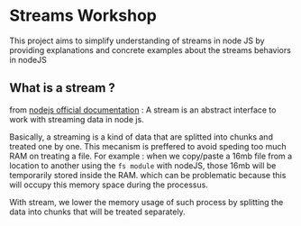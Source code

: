# Streams Workshop

This project aims to simplify understanding of streams in node JS by providing explanations and concrete examples about the streams behaviors in nodeJS

## What is a stream ?

from [nodejs official documentation](https://nodejs.org/api/stream.html#stream) : A stream is an abstract interface to work with streaming data in node js. 

Basically, a streaming is a kind of data that are splitted into chunks and treated one by one. This mecanism is preffered to avoid speding too much RAM on treating a file. For example : when we copy/paste a 16mb file from a location to another using the `fs module` with nodeJS, those 16mb will be temporarily stored inside the RAM. which can be problematic because this will occupy this memory space during the processus. 

With stream, we lower the memory usage of such process by splitting the data into chunks that will be treated separately.
